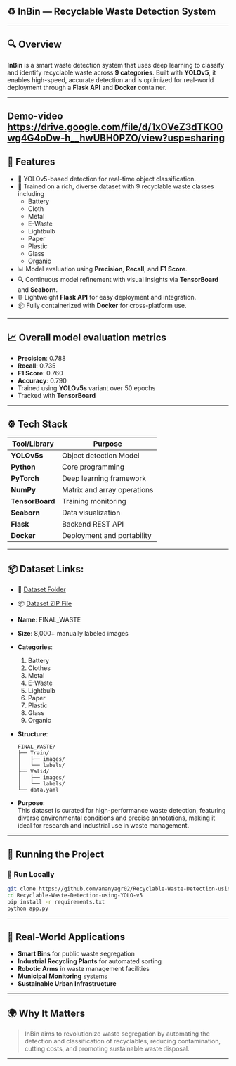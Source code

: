 ## ♻️ InBin — Recyclable Waste Detection System
---

## 🔍 Overview

**InBin** is a smart waste detection system that uses deep learning to classify and identify recyclable waste across **9 categories**. Built with **YOLOv5**, it enables high-speed, accurate detection and is optimized for real-world deployment through a **Flask API** and **Docker** container.

---
## Demo-video https://drive.google.com/file/d/1xOVeZ3dTKO0wg4G4oDw-h__hwUBH0PZO/view?usp=sharing
## 🚀 Features

- 🧠 YOLOv5-based detection for real-time object classification.
- 📂 Trained on a rich, diverse dataset with 9 recyclable waste classes including
    - Battery
    - Cloth
    - Metal
    - E-Waste
    - Lightbulb
    - Paper
    - Plastic
    - Glass
    - Organic
- 📊 Model evaluation using **Precision**, **Recall**, and **F1 Score**.
- 🔍 Continuous model refinement with visual insights via **TensorBoard** and **Seaborn**.
- 🌐 Lightweight **Flask API** for easy deployment and integration.
- 📦 Fully containerized with **Docker** for cross-platform use.

---

## 📈 Overall model evaluation metrics

- **Precision**: 0.788
- **Recall**: 0.735 
- **F1 Score**: 0.760
- **Accuracy**: 0.790
- Trained using **YOLOv5s** variant over 50 epochs  
- Tracked with **TensorBoard**

---


## ⚙️ Tech Stack

| Tool/Library      | Purpose                                 |
|-------------------|------------------------------------------|
| **YOLOv5s**         | Object detection Model               |
| **Python**         | Core programming                        |
| **PyTorch**        | Deep learning framework                     |
| **NumPy**          | Matrix and array operations              |
| **TensorBoard**    | Training monitoring                      |
| **Seaborn**        | Data visualization                       |
| **Flask**          | Backend REST API                         |
| **Docker**         | Deployment and portability               |


---
## 📦 Dataset Links: 
  - 📁 [Dataset Folder](https://drive.google.com/drive/folders/1ysx3bHxQFpELPFGDEGJUnYwqdgQO5_5K?usp=drive_link)  
  - 📦 [Dataset ZIP File](https://drive.google.com/file/d/1cYCv07SNT-LkI839StJcXDhFQuqGVOJP/view?usp=sharing)
- **Name**: FINAL_WASTE  
- **Size**: 8,000+ manually labeled images  
- **Categories**:
  1. Battery  
  2. Clothes  
  3. Metal  
  4. E-Waste  
  5. Lightbulb  
  6. Paper  
  7. Plastic  
  8. Glass  
  9. Organic  

- **Structure**:
  ```
  FINAL_WASTE/
  ├── Train/
  │   ├── images/
  │   └── labels/
  ├── Valid/
  │   ├── images/
  │   └── labels/
  └── data.yaml
  ```

- **Purpose**:  
  This dataset is curated for high-performance waste detection, featuring diverse environmental conditions and precise annotations, making it ideal for research and industrial use in waste management.

---

## 🚢 Running the Project

### 🧪 Run Locally

```bash
git clone https://github.com/ananyagr02/Recyclable-Waste-Detection-using-YOLO-v5.git
cd Recyclable-Waste-Detection-using-YOLO-v5
pip install -r requirements.txt
python app.py
```

---

## 🌱 Real-World Applications

- **Smart Bins** for public waste segregation  
- **Industrial Recycling Plants** for automated sorting  
- **Robotic Arms** in waste management facilities  
- **Municipal Monitoring** systems  
- **Sustainable Urban Infrastructure**

---

## 🌍 Why It Matters

> InBin aims to revolutionize waste segregation by automating the detection and classification of recyclables, reducing contamination, cutting costs, and promoting sustainable waste disposal.

---
